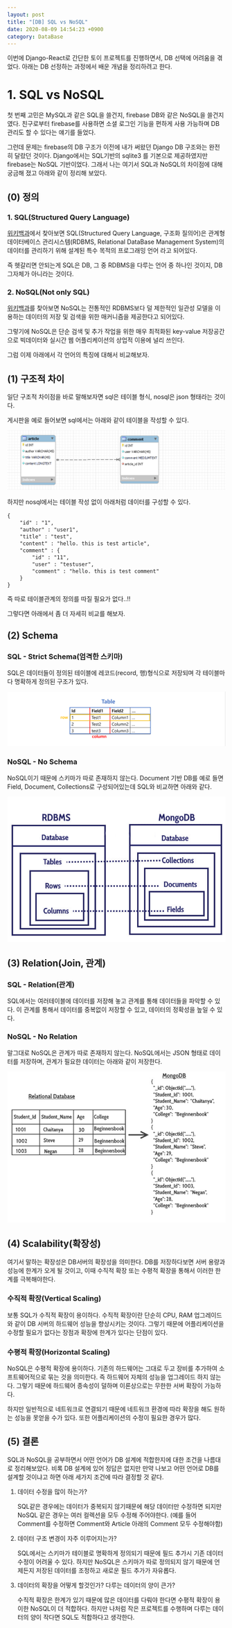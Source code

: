 ```yaml
---
layout: post
title: "[DB] SQL vs NoSQL"
date: 2020-08-09 14:54:23 +0900
category: DataBase
---
```


이번에 Django-React로 간단한 토이 프로젝트를 진행하면서, DB 선택에 어려움을 겪었다. 아래는 DB 선정하는 과정에서 배운 개념을 정리하려고 한다.



# 1. SQL vs NoSQL 

첫 번째 고민은 MySQL과 같은 SQL을 쓸건지, firebase DB와 같은 NoSQL을 쓸건지 였다. 친구로부터 firebase를 사용하면 소셜 로그인 기능을 편하게 사용 가능하며 DB 관리도 할 수 있다는 얘기를 들었다. 

그런데 문제는 firebase의 DB 구조가 이전에 내가 써왔던 Django DB 구조와는 완전히 달랐던 것이다. Django에서는 SQL기반의 sqlite3 를 기본으로 제공하였지만 firebase는 NoSQL 기반이었다. 그래서 나는 여기서 SQL과 NoSQL의 차이점에 대해 궁금해 졌고 아래와 같이 정리해 보았다.



## (0) 정의

### 1. SQL(Structured Query Language)

[위키백과](https://ko.wikipedia.org/wiki/SQL)에서 찾아보면 SQL(Structured Query Language, 구조화 질의어)은 관계형 데이터베이스 관리시스템(RDBMS, Relational DataBase Management System)의 데이터를 관리하기 위해 설계된 특수 목적의 프로그래밍 언어 라고 되어있다.

즉 헷갈리면 안되는게 SQL은 DB, 그 중 RDBMS을 다루는 언어 중 하나인 것이지, DB 그자체가 아니라는 것이다. 

### 2. NoSQL(Not only SQL)

[위키백과](https://ko.wikipedia.org/wiki/NoSQL)를 찾아보면 NoSQL는 전통적인 RDBMS보다 덜 제한적인 일관성 모델을 이용하는 데이터의 저장 및 검색을 위한 매커니즘을 제공한다고 되어있다.

그렇기에 NoSQL은 단순 검색 및 추가 작업을 위한 매우 최적화된 key-value 저장공간으로 빅데이터와 실시간 웹 어플리케이션의 상업적 이용에 널리 쓰인다.



그럼 이제 아래에서 각 언어의 특징에 대해서 비교해보자.



## (1) 구조적 차이

일단 구조적 차이점을 바로 말해보자면 sql은 테이블 형식, nosql은 json 형태라는 것이다.

게시판을 예로 들어보면 sql에서는 아래와 같이 테이블을 작성할  수 있다.

![alt text](/public/img/gitblog/db_11.png)

하지만 nosql에서는 테이블 작성 없이 아래처럼 데이터를 구성할 수 있다.

```
{
	"id" : "1",
	"author" : "user1",
	"title" : "test",
	"content" : "hello. this is test article",
	"comment" : {
		"id" : "11",
		"user" : "testuser",
		"comment" : "hello. this is test comment"
	}
}
```

즉 따로 테이블관계의 정의를 따질 필요가 없다..!!

그렇다면 아래에서 좀 더 자세히 비교를 해보자.



## (2) Schema

### SQL - Strict Schema(엄격한 스키마)

SQL은 데이터들이 정의된 테이블에 레코드(record, 행)형식으로 저장되며 각 테이블마다 명확하게 정의된 구조가 있다. 

![alt text](/public/img/gitblog/db_14.png)

### NoSQL - No Schema

NoSQL이기 때문에 스키마가 따로 존재하지 않는다. Document 기반 DB를 예로 들면 Field, Document, Collections로 구성되어있는데 SQL와 비교하면 아래와 같다.

![alt text](/public/img/gitblog/db_13.png)



## (3) Relation(Join, 관계)

### SQL - Relation(관계)

SQL에서는 여러테이블에 데이터를 저장해 놓고 관계를 통해 데이터들을 파악할 수 있다. 이 관계를 통해서 데이터를 중복없이 저장할 수 있고, 데이터의 정확성을 높일 수 있다.

### NoSQL - No Relation

말그대로 NoSQL은 관계가 따로 존재하지 않는다. NoSQL에서는 JSON 형태로 데이터를 저장하며, 관계가 필요한 데이터는 아래와 같이 저장한다.

![alt text](/public/img/gitblog/db_12.png)

## (4) Scalability(확장성)

여기서 말하는 확장성은 DB서버의 확장성을 의미한다. DB를 저장하다보면 서버 용량과 성능에 한계가 오게 될 것이고, 이때 수직적 확장 또는 수평적 확장을 통해서 이러한 한계를 극복해야한다. 

### 수직적 확장(Vertical Scaling)

보통 SQL가 수직적 확장이 용이하다. 수직적 확장이란 단순히 CPU, RAM 업그레이드와 같이 DB 서버의 하드웨어 성능을 향상시키는 것이다. 그렇기 때문에 어플리케이션을 수정할 필요가 없다는 장점과 확장에 한계가 있다는 단점이 있다.

### 수평적 확장(Horizontal Scaling)

NoSQL은 수평적 확장에 용이하다. 기존의 하드웨어는 그대로 두고 장비를 추가하여 소프트웨어적으로 묶는 것을 의미한다. 즉 하드웨어 자체의 성능을 업그레이드 하지 않는다. 그렇기 때문에 하드웨어 종속성이 덜하며 이론상으로는 무한한 서버 확장이 가능하다. 

하지만 일반적으로 네트워크로 연결되기 때문에 네트워크 환경에 따라 확장을 해도 원하는 성능을 못얻을 수가 있다. 또한 어플리케이션의 수정이 필요한 경우가 많다.

### 

## (5) 결론

SQL과 NoSQL을 공부하면서 어떤 언어가 DB 설계에 적합한지에 대한 조건을 나름대로 정리해보았다. 비록 DB 설계에 있어 정답은 없지만 만약 나보고 어떤 언어로 DB를 설계할 것이냐고 하면 아래 세가지 조건에 따라 결정할 것 같다. 

1. 데이터 수정을 많이 하는가?

   SQL같은 경우에는 데이터가 중복되지 않기때문에 해당 데이터만 수정하면 되지만 NoSQL 같은 경우는 여러 컬렉션을 모두 수정해 주어야한다. (예를 들어 Comment를 수정하면 Comment와 Article 아래의 Comment 모두 수정해야함)

   

2. 데이터 구조 변경이 자주 이루어지는가?

   SQL에서는 스키마가 테이블로 명확하게 정의되기 때문에 필드 추가시 기존 데이터 수정이 어려울 수 있다. 하지만 NoSQL은 스키마가 따로 정의되지 않기 때문에 언제든지 저장된 데이터를 조정하고 새로운 필드 추가가 자유롭다.

   

3. 데이터의 확장을 어떻게 할것인가? 다루는 데이터의 양이 큰가?

   수직적 확장은 한계가 있기 때문에 많은 데이터를 다뤄야 한다면 수평적 확장이 용이한 NoSQL이 더 적합하다. 하지만 나처럼 작은 프로젝트를 수행하며 다루는 데이터의 양이 작다면 SQL도 적합하다고 생각한다.




